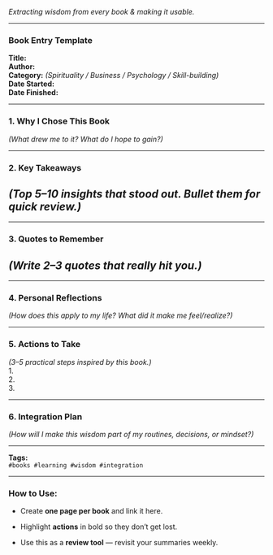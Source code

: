 _Extracting wisdom from every book & making it usable._

---

### **Book Entry Template**

**Title:**  
**Author:**  
**Category:** _(Spirituality / Business / Psychology / Skill-building)_  
**Date Started:**  
**Date Finished:**

---

### **1. Why I Chose This Book**

_(What drew me to it? What do I hope to gain?)_

---

### **2. Key Takeaways**

## _(Top 5–10 insights that stood out. Bullet them for quick review.)_

---

### **3. Quotes to Remember**

## _(Write 2–3 quotes that really hit you.)_

---

### **4. Personal Reflections**

_(How does this apply to my life? What did it make me feel/realize?)_

---

### **5. Actions to Take**

_(3–5 practical steps inspired by this book.)_  
1.  
2.  
3.

---

### **6. Integration Plan**

_(How will I make this wisdom part of my routines, decisions, or mindset?)_

---

**Tags:**  
`#books #learning #wisdom #integration`

---

### **How to Use:**

- Create **one page per book** and link it here.
    
- Highlight **actions** in bold so they don’t get lost.
    
- Use this as a **review tool** — revisit your summaries weekly.
